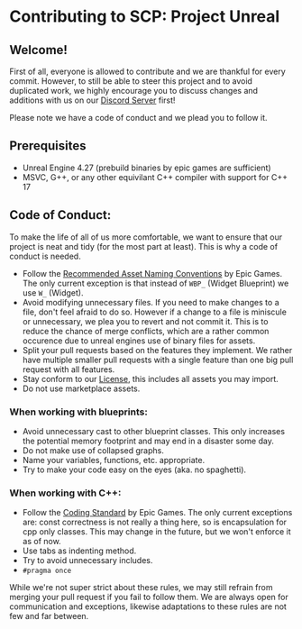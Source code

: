 # Contributing to SCP: Project Unreal

## Welcome!
First of all, everyone is allowed to contribute and we are thankful for every commit. However, to still be able to steer this project and to avoid duplicated work, we highly encourage you to discuss changes and additions with us on our [Discord Server](https://discord.gg/Zs2UMr8) first!

Please note we have a code of conduct and we plead you to follow it.

## Prerequisites
- Unreal Engine 4.27 (prebuild binaries by epic games are sufficient)
- MSVC, G++, or any other equivilant C++ compiler with support for C++ 17

## Code of Conduct:
To make the life of all of us more comfortable, we want to ensure that our project is neat and tidy (for the most part at least). This is why a code of conduct is needed.

- Follow the [Recommended Asset Naming Conventions](https://docs.unrealengine.com/4.27/en-US/ProductionPipelines/AssetNaming/) by Epic Games. The only current exception is that instead of `WBP_` (Widget Blueprint) we use `W_` (Widget).
- Avoid modifying unnecessary files. If you need to make changes to a file, don't feel afraid to do so. However if a change to a file is miniscule or unnecessary, we plea you to revert and not commit it. This is to reduce the chance of merge conflicts, which are a rather common occurence due to unreal engines use of binary files for assets.
- Split your pull requests based on the features they implement. We rather have multiple smaller pull requests with a single feature than one big pull request with all features.
- Stay conform to our [License](https://github.com/RadioArtz/scp-project-unreal/blob/main/License.txt), this includes all assets you may import.
- Do not use marketplace assets.

### When working with blueprints:
- Avoid unnecessary cast to other blueprint classes. This only increases the potential memory footprint and may end in a disaster some day.
- Do not make use of collapsed graphs.
- Name your variables, functions, etc. appropriate.
- Try to make your code easy on the eyes (aka. no spaghetti).

### When working with C++:
- Follow the [Coding Standard](https://docs.unrealengine.com/4.27/en-US/ProductionPipelines/DevelopmentSetup/CodingStandard/) by Epic Games. The only current exceptions are: const correctness is not really a thing here, so is encapsulation for cpp only classes. This may change in the future, but we won't enforce it as of now.
- Use tabs as indenting method.
- Try to avoid unnecessary includes.
- `#pragma once`


While we're not super strict about these rules, we may still refrain from merging your pull request if you fail to follow them. We are always open for communication and exceptions, likewise adaptations to these rules are not few and far between. 
